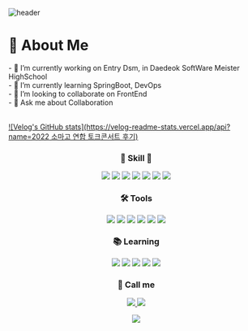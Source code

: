 <meta name="viewport" content="width=device-width, initial-scale=1">
<link rel="stylesheet" href="github-markdown.css">

![header](https://capsule-render.vercel.app/api?type=Waving&color=auto&height=350&section=header&text=lilseongwon%&fontSize=90)

<h1>💬 About Me</h1>
- 🔭 I’m currently working on Entry Dsm, in Daedeok SoftWare Meister HighSchool <br/>
- 🌱 I’m currently learning SpringBoot, DevOps<br/>
- 👯 I’m looking to collaborate on FrontEnd<br/>
- 💬 Ask me about Collaboration<br/>

<br/>

[![Velog's GitHub stats](https://velog-readme-stats.vercel.app/api?name=2022 소마고 연합 토크콘서트 후기)](https://velog.io/@lilseongwon/2022-%EC%86%8C%EB%A7%88%EA%B3%A0-%EC%97%B0%ED%95%A9-%ED%86%A0%ED%81%AC%EC%BD%98%EC%84%9C%ED%8A%B8-%ED%9B%84%EA%B8%B0)

<h3 align='center'>🔨 Skill 🔧</h3>
<p align='center'>
  <img src="https://img.shields.io/badge/C-A8B9CC?style=flat-square&logo=C&logoColor=white"/>
    <img src="https://img.shields.io/badge/Python-3776AB?style=flat-square&logo=Python&logoColor=white"/>
  <img src="https://img.shields.io/badge/Java-007396?style=flat-square&logo=Java&logoColor=white"/>
  <img src="https://img.shields.io/badge/Spring Boot-6DB33F?style=flat-square&logo=Spring&logoColor=white"/>
  <img src="https://img.shields.io/badge/MySQL-4479A1?style=flat-square&logo=MySQL&logoColor=white"/>
  <img src="https://img.shields.io/badge/Amazon AWS-232F3E?style=flat-square&logo=Amazon-AWS&logoColor=white"/>
  <img src="https://img.shields.io/badge/Redis-DC382D?style=flat-square&logo=Redis&logoColor=white"/>


  
<h3 align='center'>🛠️ Tools</h3>
<p align='center'>
  <img src="https://img.shields.io/badge/IntelliJ IDEA-000000?style=flat-square&logo=IntelliJ-IDEA&logoColor=white"/>
  <img src="https://img.shields.io/badge/Visual Studio Code-007ACC?style=flat-square&logo=Visual-Studio-Code&logoColor=white"/>
  <img src="https://img.shields.io/badge/Notion-000000?style=flat-square&logo=Notion&logoColor=white"/>
  <img src="https://img.shields.io/badge/Postman-FF6C37?style=flat-square&logo=Postman&logoColor=white"/>
  <img src="https://img.shields.io/badge/GitKraken-179287?style=flat-square&logo=GitKraken&logoColor=white"/>
  <img src="https://img.shields.io/badge/Docker-2496ED?style=flat-square&logo=Docker&logoColor=white"/>
  
<h3 align='center'>📚 Learning</h3>
    <p align='center'>
  <img src="https://img.shields.io/badge/Java-007396?style=flat-square&logo=Java&logoColor=white"/>
  <img src="https://img.shields.io/badge/C-A8B9CC?style=flat-square&logo=C&logoColor=white"/>
  <img src="https://img.shields.io/badge/Spring Boot-6DB33F?style=flat-square&logo=Spring&logoColor=white"/>
  <img src="https://img.shields.io/badge/MySQL-4479A1?style=flat-square&logo=MySQL&logoColor=white"/>
  <img src="https://img.shields.io/badge/Amazon AWS-232F3E?style=flat-square&logo=Amazon-AWS&logoColor=white"/>
  
<h3 align='center'>📧 Call me</h3>
<p align='center'>
<p align='center'>
  <a href="mailto:seongwon1290@dsm.hs.kr" target="_bvank">
      <img src="https://img.shields.io/badge/Gmail-EA4335?style=flat-square&logo=Gmail&logoColor=white"/>
  <a href="https://www.instagram.com/seong_one111/" target="_bvank">
      <img src="https://img.shields.io/badge/Instagram-E4405F?style=flat-square&logo=Instagram&logoColor=white"/>
  
  <p align='center'>
    <img src="https://github-readme-stats.vercel.app/api?username=lilseongwon&theme=dark&show_icons=true">
    
</p>



